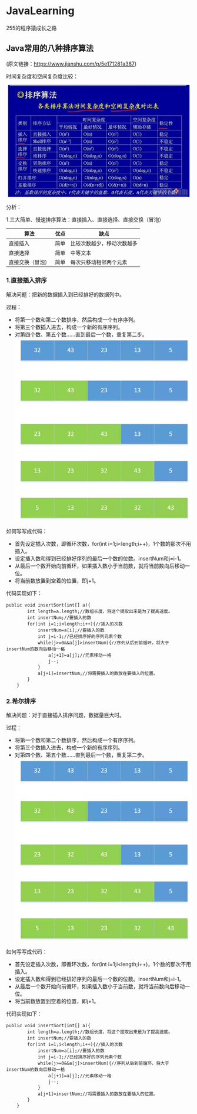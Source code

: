# JavaLearning
255的程序猿成长之路

## Java常用的八种排序算法
(原文链接：https://www.jianshu.com/p/5e171281a387)

时间复杂度和空间复杂度比较：

![Java类加载过程](https://github.com/M-255/JavaLearning/blob/master/ThinkingInJava/docs/8种排序算法对比.png)

分析：

1.三大简单、慢速排序算法：直接插入、直接选择、直接交换（冒泡）

| 算法 | 优点 | 缺点 |
| ----------- | ----------- | ----------- |
| 直接插入 | 简单 | 比较次数越少，移动次数越多 |
| 直接选择 | 简单 | 中等文本 |
| 直接交换（冒泡） | 简单 | 每次只移动相邻两个元素 |


### 1.直接插入排序
解决问题：把新的数据插入到已经排好的数据列中。

过程：
- 将第一个数和第二个数排序，然后构成一个有序序列。
- 将第三个数插入进去，构成一个新的有序序列。
- 对第四个数、第五个数……直到最后一个数，重复第二步。
![Java类加载过程](https://github.com/M-255/JavaLearning/blob/master/ThinkingInJava/docs/直接插入排序.webp)

如何写写成代码：
- 首先设定插入次数，即循环次数，for(int i=1;i<length;i++)，1个数的那次不用插入。
- 设定插入数和得到已经排好序列的最后一个数的位数。insertNum和j=i-1。
- 从最后一个数开始向前循环，如果插入数小于当前数，就将当前数向后移动一位。
- 将当前数放置到空着的位置，即j+1。

代码实现如下：

    public void insertSort(int[] a){
            int length=a.length;//数组长度，将这个提取出来是为了提高速度。
            int insertNum;//要插入的数
            for(int i=1;i<length;i++){//插入的次数
                insertNum=a[i];//要插入的数
                int j=i-1;//已经排序好的序列元素个数
                while(j>=0&&a[j]>insertNum){//序列从后到前循环，将大于insertNum的数向后移动一格
                    a[j+1]=a[j];//元素移动一格
                    j--;
                }
                a[j+1]=insertNum;//将需要插入的数放在要插入的位置。
            }
        }

### 2.希尔排序
解决问题：对于直接插入排序问题，数据量巨大时。

过程：
- 将第一个数和第二个数排序，然后构成一个有序序列。
- 将第三个数插入进去，构成一个新的有序序列。
- 对第四个数、第五个数……直到最后一个数，重复第二步。
![Java类加载过程](https://github.com/M-255/JavaLearning/blob/master/ThinkingInJava/docs/直接插入排序.webp)

如何写写成代码：
- 首先设定插入次数，即循环次数，for(int i=1;i<length;i++)，1个数的那次不用插入。
- 设定插入数和得到已经排好序列的最后一个数的位数。insertNum和j=i-1。
- 从最后一个数开始向前循环，如果插入数小于当前数，就将当前数向后移动一位。
- 将当前数放置到空着的位置，即j+1。

代码实现如下：

    public void insertSort(int[] a){
            int length=a.length;//数组长度，将这个提取出来是为了提高速度。
            int insertNum;//要插入的数
            for(int i=1;i<length;i++){//插入的次数
                insertNum=a[i];//要插入的数
                int j=i-1;//已经排序好的序列元素个数
                while(j>=0&&a[j]>insertNum){//序列从后到前循环，将大于insertNum的数向后移动一格
                    a[j+1]=a[j];//元素移动一格
                    j--;
                }
                a[j+1]=insertNum;//将需要插入的数放在要插入的位置。
            }
        }
